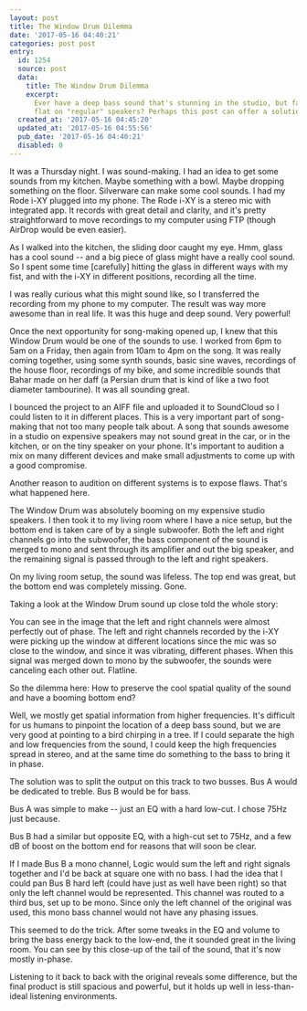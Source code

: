 ```yaml
---
layout: post
title: The Window Drum Dilemma
date: '2017-05-16 04:40:21'
categories: post post
entry:
  id: 1254
  source: post
  data:
    title: The Window Drum Dilemma
    excerpt:
      Ever have a deep bass sound that's stunning in the studio, but falls
      flat on "regular" speakers? Perhaps this post can offer a solution to fix that.
  created_at: '2017-05-16 04:45:20'
  updated_at: '2017-05-16 04:55:56'
  pub_date: '2017-05-16 04:40:21'
  disabled: 0
---
```


It was a Thursday night. I was sound-making. I had an idea to get some sounds from my kitchen. Maybe something with a bowl. Maybe dropping something on the floor. Silverware can make some cool sounds. I had my Rode i-XY plugged into my phone. The Rode i-XY is a stereo mic with integrated app. It records with great detail and clarity, and it's pretty straightforward to move recordings to my computer using FTP (though AirDrop would be even easier).

As I walked into the kitchen, the sliding door caught my eye. Hmm, glass has a cool sound -- and a big piece of glass might have a really cool sound. So I spent some time [carefully] hitting the glass in different ways with my fist, and with the i-XY in different positions, recording all the time.

I was really curious what this might sound like, so I transferred the recording from my phone to my computer. The result was way more awesome than in real life. It was this huge and deep sound. Very powerful!

Once the next opportunity for song-making opened up, I knew that this Window Drum would be one of the sounds to use. I worked from 6pm to 5am on a Friday, then again from 10am to 4pm on the song. It was really coming together, using some synth sounds, basic sine waves, recordings of the house floor, recordings of my bike, and some incredible sounds that Bahar made on her daff (a Persian drum that is kind of like a two foot diameter tambourine). It was all sounding great.

I bounced the project to an AIFF file and uploaded it to SoundCloud so I could listen to it in different places. This is a very important part of song-making that not too many people talk about. A song that sounds awesome in a studio on expensive speakers may not sound great in the car, or in the kitchen, or on the tiny speaker on your phone. It's important to audition a mix on many different devices and make small adjustments to come up with a good compromise.

Another reason to audition on different systems is to expose flaws. That's what happened here.

The Window Drum was absolutely booming on my expensive studio speakers. I then took it to my living room where I have a nice setup, but the bottom end is taken care of by a single subwoofer. Both the left and right channels go into the subwoofer, the bass component of the sound is merged to mono and sent through its amplifier and out the big speaker, and the remaining signal is passed through to the left and right speakers.

On my living room setup, the sound was lifeless. The top end was great, but the bottom end was completely missing. Gone.

Taking a look at the Window Drum sound up close told the whole story:

You can see in the image that the left and right channels were almost perfectly out of phase. The left and right channels recorded by the i-XY were picking up the window at different locations since the mic was so close to the window, and since it was vibrating, different phases. When this signal was merged down to mono by the subwoofer, the sounds were canceling each other out. Flatline.

So the dilemma here: How to preserve the cool spatial quality of the sound and have a booming bottom end?

Well, we mostly get spatial information from higher frequencies. It's difficult for us humans to pinpoint the location of a deep bass sound, but we are very good at pointing to a bird chirping in a tree. If I could separate the high and low frequencies from the sound, I could keep the high frequencies spread in stereo, and at the same time do something to the bass to bring it in phase.

The solution was to split the output on this track to two busses. Bus A would be dedicated to treble. Bus B would be for bass.

Bus A was simple to make -- just an EQ with a hard low-cut. I chose 75Hz just because.

Bus B had a similar but opposite EQ, with a high-cut set to 75Hz, and a few dB of boost on the bottom end for reasons that will soon be clear.

If I made Bus B a mono channel, Logic would sum the left and right signals together and I'd be back at square one with no bass. I had the idea that I could pan Bus B hard left (could have just as well have been right) so that only the left channel would be represented. This channel was routed to a third bus, set up to be mono. Since only the left channel of the original was used, this mono bass channel would not have any phasing issues.

This seemed to do the trick. After some tweaks in the EQ and volume to bring the bass energy back to the low-end, the it sounded great in the living room. You can see by this close-up of the tail of the sound, that it's now mostly in-phase.

Listening to it back to back with the original reveals some difference, but the final product is still spacious and powerful, but it holds up well in less-than-ideal listening environments.
